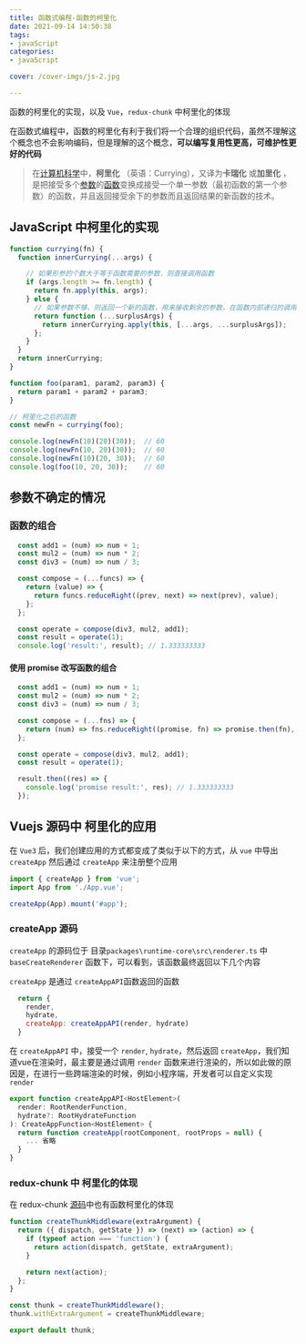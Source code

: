 ```yaml
---
title: 函数式编程-函数的柯里化
date: 2021-09-14 14:50:38
tags:
- javaScript
categories:
- javaScript

cover: /cover-imgs/js-2.jpg

---
```

函数的柯里化的实现，以及 `Vue`，`redux-chunk` 中柯里化的体现

<!-- more -->


在函数式编程中，函数的柯里化有利于我们将一个合理的组织代码，虽然不理解这个概念也不会影响编码，但是理解的这个概念，**可以编写复用性更高，可维护性更好的代码** 


> 在[计算机科学](https://zh.wikipedia.org/wiki/计算机科学)中，**柯里化** （英语：Currying），又译为**卡瑞化** 或**加里化** ，是把接受多个[参数](https://zh.wikipedia.org/wiki/參數_(程式設計))的[函数](https://zh.wikipedia.org/wiki/函数)变换成接受一个单一参数（最初函数的第一个参数）的函数，并且返回接受余下的参数而且返回结果的新函数的技术。



## JavaScript 中柯里化的实现

```JavaScript
function currying(fn) {
  function innerCurrying(...args) {

    // 如果形参的个数大于等于函数需要的参数，则直接调用函数
    if (args.length >= fn.length) {
      return fn.apply(this, args);
    } else {
      // 如果参数不够，则返回一个新的函数，用来接收剩余的参数，在函数内部递归的调用自身，直到形参的个数达到要求
      return function (...surplusArgs) {
        return innerCurrying.apply(this, [...args, ...surplusArgs]);
      };
    }
  }
  return innerCurrying;
} 


```



```JavaScript
function foo(param1, param2, param3) {
  return param1 + param2 + param3;
}

// 柯里化之后的函数
const newFn = currying(foo);

console.log(newFn(10)(20)(30));  // 60
console.log(newFn(10, 20)(30));  // 60
console.log(newFn(10)(20, 30));  // 60
console.log(foo(10, 20, 30));    // 60
```


## 参数不确定的情况


### 函数的组合

```JavaScript
  const add1 = (num) => num + 1;
  const mul2 = (num) => num * 2;
  const div3 = (num) => num / 3;

  const compose = (...funcs) => {
    return (value) => {
      return funcs.reduceRight((prev, next) => next(prev), value);
    };
  };

  const operate = compose(div3, mul2, add1);
  const result = operate(1);
  console.log('result:', result); // 1.333333333
```



#### 使用 promise 改写函数的组合

```JavaScript
  const add1 = (num) => num + 1;
  const mul2 = (num) => num * 2;
  const div3 = (num) => num / 3;

  const compose = (...fns) => {
    return (num) => fns.reduceRight((promise, fn) => promise.then(fn), Promise.resolve(num));
  };

  const operate = compose(div3, mul2, add1);
  const result = operate(1);

  result.then((res) => {
    console.log('promise result:', res); // 1.333333333
  });

```


## Vuejs 源码中 柯里化的应用

在 `Vue3` 后，我们创建应用的方式都变成了类似于以下的方式，从 `vue` 中导出 `createApp` 然后通过 `createApp` 来注册整个应用

```JavaScript
import { createApp } from 'vue';
import App from './App.vue';

createApp(App).mount('#app');

```



### createApp 源码

`createApp` 的源码位于 目录`packages\runtime-core\src\renderer.ts` 中 `baseCreateRenderer` 函数下，可以看到，该函数最终返回以下几个内容

`createApp` 是通过 `createAppAPI`函数返回的函数

```JavaScript
  return {
    render,
    hydrate,
    createApp: createAppAPI(render, hydrate)
  }

```



在 `createAppAPI` 中，接受一个 `render`, `hydrate`，然后返回 `createApp`，我们知道vue在渲染时，最主要是通过调用 `render` 函数来进行渲染的，所以如此做的原因是，在进行一些跨端渲染的时候，例如小程序端，开发者可以自定义实现 `render` 

```JavaScript
export function createAppAPI<HostElement>(
  render: RootRenderFunction,
  hydrate?: RootHydrateFunction
): CreateAppFunction<HostElement> {
  return function createApp(rootComponent, rootProps = null) {
    ... 省略
  }
}
```




### redux-chunk 中 柯里化的体现

在 redux-chunk [源码](https://github.com/reduxjs/redux-thunk/blob/master/src/index.js#L1)中也有函数柯里化的体现

```JavaScript
function createThunkMiddleware(extraArgument) {
  return ({ dispatch, getState }) => (next) => (action) => {
    if (typeof action === 'function') {
      return action(dispatch, getState, extraArgument);
    }

    return next(action);
  };
}

const thunk = createThunkMiddleware();
thunk.withExtraArgument = createThunkMiddleware;

export default thunk;
```


